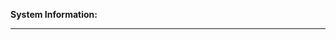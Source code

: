 <b>System Information:</b>
  <!-- Go to "Help → View Debug Log" and copy all lines above the separation here! -->

  <!-- If you can't install Cockatrice to access that information, make
       sure to include your OS and the app version from the setup file here -->
__________________________________________________________________________________________

  <!-- Explain your issue/request/suggestion in detail here! -->

  <!-- This repository is ONLY about development of the Cockatrice app.
       If you have any problems with a server (e.g. registering, connecting, ban...)
       you have to contact that server's owner/admin. 
       Check this list of public servers with webpage links and contact details:
       https://github.com/Cockatrice/Cockatrice/wiki/Public-Servers -->
